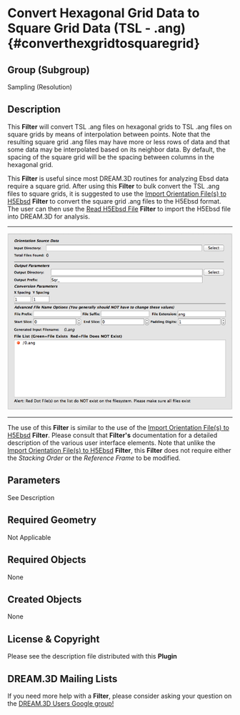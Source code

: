 Convert Hexagonal Grid Data to Square Grid Data (TSL - .ang) {#converthexgridtosquaregrid}
=============

## Group (Subgroup) ##

Sampling (Resolution)

## Description ##

This **Filter** will convert TSL .ang files on hexagonal grids to TSL .ang files on square grids by means of interpolation between points. Note that the resulting square grid .ang files may have more or less rows of data and that some data may be interpolated based on its neighbor data.  By default, the spacing of the square grid will be the spacing between columns in the hexagonal grid.

This **Filter** is useful since most DREAM.3D routines for analyzing Ebsd data require a square grid.  After using this **Filter** to bulk convert the TSL .ang files to square grids, it is suggested to use the [Import Orientation File(s) to H5Ebsd](EbsdToH5Ebsd.html "") **Filter** to convert the square grid .ang files to the H5Ebsd format. The user can then use the [Read H5Ebsd File](ReadH5Ebsd.html "") **Filter** to import the H5Ebsd file into DREAM.3D for analysis.  

-----

![Convert Hexagonal Grid User Interface](Images/ConvertHexToSquareGUI.png)

-----

The use of this **Filter** is similar to the use of the [Import Orientation File(s) to H5Ebsd](EbsdToH5Ebsd.html "") **Filter**.  Please consult that **Filter's** documentation for a detailed description of the various user interface elements.  Note that unlike the [Import Orientation File(s) to H5Ebsd](EbsdToH5Ebsd.html "") **Filter**, this **Filter** does not require either the _Stacking Order_ or the _Reference Frame_ to be modified.


## Parameters ##

See Description

## Required Geometry ##

Not Applicable

## Required Objects ##

None

## Created Objects ##

None


## License & Copyright ##

Please see the description file distributed with this **Plugin**

## DREAM.3D Mailing Lists ##

If you need more help with a **Filter**, please consider asking your question on the [DREAM.3D Users Google group!](https://groups.google.com/forum/?hl=en#!forum/dream3d-users)


